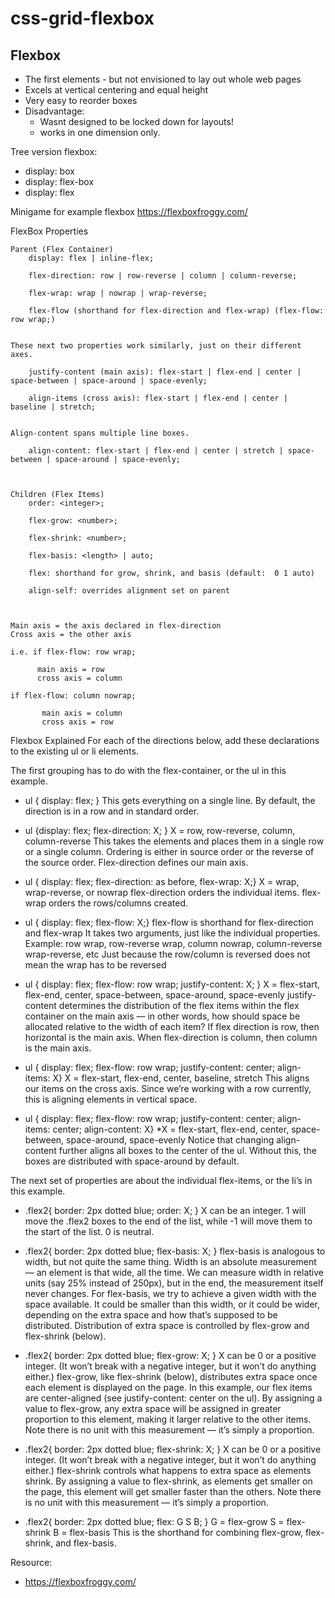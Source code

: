 # css-grid-flexbox

## Flexbox
- The first elements - but not envisioned to lay out whole web pages
- Excels at vertical centering and equal height
- Very easy to reorder boxes
- Disadvantage:
  - Wasnt designed to be locked down for layouts!
  - works in one dimension only.

Tree version flexbox:
- display: box
- display: flex-box
- display: flex

Minigame for example flexbox https://flexboxfroggy.com/

FlexBox Properties

```
Parent (Flex Container)
	display: flex | inline-flex;

	flex-direction: row | row-reverse | column | column-reverse;

	flex-wrap: wrap | nowrap | wrap-reverse;

	flex-flow (shorthand for flex-direction and flex-wrap) (flex-flow: row wrap;)


These next two properties work similarly, just on their different axes. 

	justify-content (main axis): flex-start | flex-end | center | space-between | space-around | space-evenly;

	align-items (cross axis): flex-start | flex-end | center | baseline | stretch;


Align-content spans multiple line boxes. 
	
	align-content: flex-start | flex-end | center | stretch | space-between | space-around | space-evenly;



Children (Flex Items)
	order: <integer>;

	flex-grow: <number>; 

	flex-shrink: <number>; 

	flex-basis: <length> | auto;

	flex: shorthand for grow, shrink, and basis (default:  0 1 auto)
	
	align-self: overrides alignment set on parent



Main axis = the axis declared in flex-direction
Cross axis = the other axis

i.e. if flex-flow: row wrap;  

      main axis = row
      cross axis = column

if flex-flow: column nowrap;

       main axis = column
       cross axis = row
```

Flexbox Explained
For each of the directions below, add these declarations to the existing ul or li elements.

The first grouping has to do with the flex-container, or the ul in this example.

- ul { display: flex; } This gets everything on a single line. By default, the direction is in a row and in standard order.

- ul {display: flex; flex-direction: X; } X = row, row-reverse, column, column-reverse This takes the elements and places them in a single row or a single column. Ordering is either in source order or the reverse of the source order. Flex-direction defines our main axis.

- ul { display: flex; flex-direction: as before, flex-wrap: X;} X = wrap, wrap-reverse, or nowrap flex-direction orders the individual items. flex-wrap orders the rows/columns created.

- ul { display: flex; flex-flow: X;} flex-flow is shorthand for flex-direction and flex-wrap It takes two arguments, just like the individual properties. Example: row wrap, row-reverse wrap, column nowrap, column-reverse wrap-reverse, etc Just because the row/column is reversed does not mean the wrap has to be reversed

- ul { display: flex; flex-flow: row wrap; justify-content: X; } X = flex-start, flex-end, center, space-between, space-around, space-evenly justify-content determines the distribution of the flex items within the flex container on the main axis — in other words, how should space be allocated relative to the width of each item? If flex direction is row, then horizontal is the main axis. When flex-direction is column, then column is the main axis.

- ul { display: flex; flex-flow: row wrap; justify-content: center; align-items: X} X = flex-start, flex-end, center, baseline, stretch This aligns our items on the cross axis. Since we’re working with a row currently, this is aligning elements in vertical space.

- ul { display: flex; flex-flow: row wrap; justify-content: center; align-items: center; align-content: X} *X = flex-start, flex-end, center, space-between, space-around, space-evenly Notice that changing align-content further aligns all boxes to the center of the ul. Without this, the boxes are distributed with space-around by default.

The next set of properties are about the individual flex-items, or the li’s in this example.

- .flex2{ border: 2px dotted blue; order: X; } X can be an integer. 1 will move the .flex2 boxes to the end of the list, while -1 will move them to the start of the list. 0 is neutral.

- .flex2{ border: 2px dotted blue; flex-basis: X; } flex-basis is analogous to width, but not quite the same thing. Width is an absolute measurement — an element is that wide, all the time. We can measure width in relative units (say 25% instead of 250px), but in the end, the measurement itself never changes. For flex-basis, we try to achieve a given width with the space available. It could be smaller than this width, or it could be wider, depending on the extra space and how that’s supposed to be distributed. Distribution of extra space is controlled by flex-grow and flex-shrink (below).

- .flex2{ border: 2px dotted blue; flex-grow: X; } X can be 0 or a positive integer. (It won’t break with a negative integer, but it won’t do anything either.) flex-grow, like flex-shrink (below), distributes extra space once each element is displayed on the page. In this example, our flex items are center-aligned (see justify-content: center on the ul). By assigning a value to flex-grow, any extra space will be assigned in greater proportion to this element, making it larger relative to the other items. Note there is no unit with this measurement — it’s simply a proportion.

- .flex2{ border: 2px dotted blue; flex-shrink: X; } X can be 0 or a positive integer. (It won’t break with a negative integer, but it won’t do anything either.) flex-shrink controls what happens to extra space as elements shrink. By assigning a value to flex-shrink, as elements get smaller on the page, this element will get smaller faster than the others. Note there is no unit with this measurement — it’s simply a proportion.

- .flex2{ border: 2px dotted blue; flex: G S B; } G = flex-grow S = flex-shrink B = flex-basis This is the shorthand for combining flex-grow, flex-shrink, and flex-basis.



Resource:
- https://flexboxfroggy.com/
